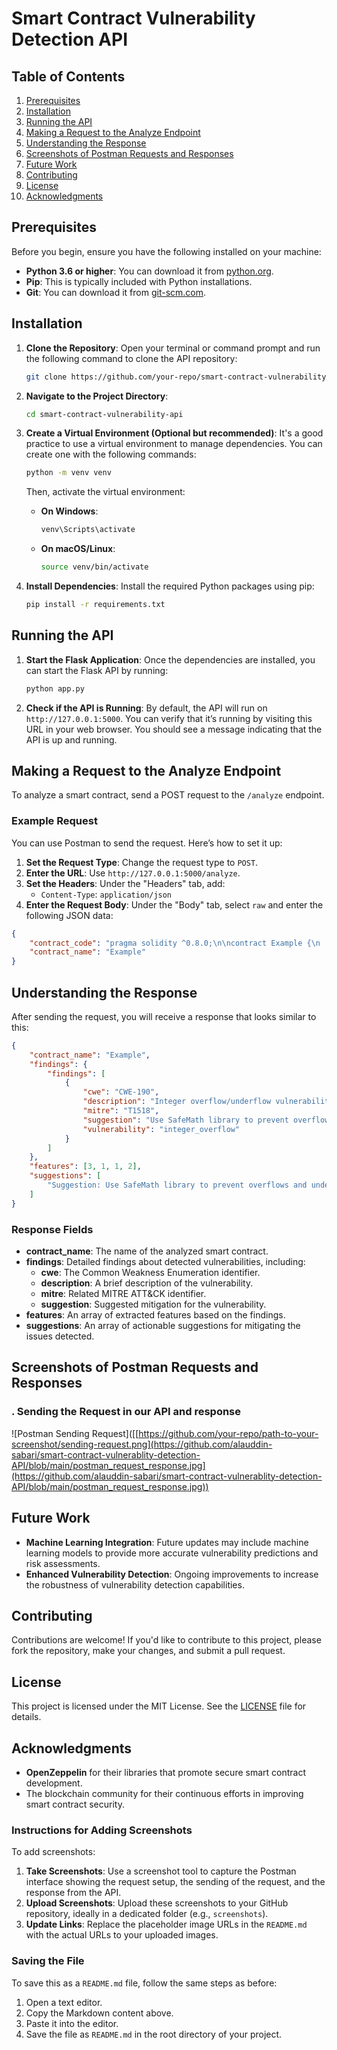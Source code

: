 
# Smart Contract Vulnerability Detection API

## Table of Contents

1. [Prerequisites](#prerequisites)
2. [Installation](#installation)
3. [Running the API](#running-the-api)
4. [Making a Request to the Analyze Endpoint](#making-a-request-to-the-analyze-endpoint)
5. [Understanding the Response](#understanding-the-response)
6. [Screenshots of Postman Requests and Responses](#screenshots-of-postman-requests-and-responses)
7. [Future Work](#future-work)
8. [Contributing](#contributing)
9. [License](#license)
10. [Acknowledgments](#acknowledgments)

## Prerequisites

Before you begin, ensure you have the following installed on your machine:

- **Python 3.6 or higher**: You can download it from [python.org](https://www.python.org/downloads/).
- **Pip**: This is typically included with Python installations.
- **Git**: You can download it from [git-scm.com](https://git-scm.com/downloads).

## Installation

1. **Clone the Repository**: Open your terminal or command prompt and run the following command to clone the API repository:
   ```bash
   git clone https://github.com/your-repo/smart-contract-vulnerability-api.git
   ```

2. **Navigate to the Project Directory**:
   ```bash
   cd smart-contract-vulnerability-api
   ```

3. **Create a Virtual Environment (Optional but recommended)**:
   It's a good practice to use a virtual environment to manage dependencies. You can create one with the following commands:
   ```bash
   python -m venv venv
   ```

   Then, activate the virtual environment:
   - **On Windows**:
     ```bash
     venv\Scripts\activate
     ```
   - **On macOS/Linux**:
     ```bash
     source venv/bin/activate
     ```

4. **Install Dependencies**:
   Install the required Python packages using pip:
   ```bash
   pip install -r requirements.txt
   ```

## Running the API

1. **Start the Flask Application**:
   Once the dependencies are installed, you can start the Flask API by running:
   ```bash
   python app.py
   ```

2. **Check if the API is Running**:
   By default, the API will run on `http://127.0.0.1:5000`. You can verify that it’s running by visiting this URL in your web browser. You should see a message indicating that the API is up and running.

## Making a Request to the Analyze Endpoint

To analyze a smart contract, send a POST request to the `/analyze` endpoint.

### Example Request

You can use Postman to send the request. Here’s how to set it up:

1. **Set the Request Type**: Change the request type to `POST`.
2. **Enter the URL**: Use `http://127.0.0.1:5000/analyze`.
3. **Set the Headers**: Under the "Headers" tab, add:
   - `Content-Type`: `application/json`
4. **Enter the Request Body**: Under the "Body" tab, select `raw` and enter the following JSON data:

```json
{
    "contract_code": "pragma solidity ^0.8.0;\n\ncontract Example {\n    address public owner;\n\n    constructor() {\n        owner = msg.sender;\n    }\n\n    function transfer(address _to, uint256 _value) public {\n        require(_to != address(0), \"Invalid address\");\n        // Transfer logic here\n    }\n}",
    "contract_name": "Example"
}
```

## Understanding the Response

After sending the request, you will receive a response that looks similar to this:

```json
{
    "contract_name": "Example",
    "findings": {
        "findings": [
            {
                "cwe": "CWE-190",
                "description": "Integer overflow/underflow vulnerability detected.",
                "mitre": "T1518",
                "suggestion": "Use SafeMath library to prevent overflows and underflows.",
                "vulnerability": "integer_overflow"
            }
        ]
    },
    "features": [3, 1, 1, 2],
    "suggestions": [
        "Suggestion: Use SafeMath library to prevent overflows and underflows."
    ]
}
```

### Response Fields

- **contract_name**: The name of the analyzed smart contract.
- **findings**: Detailed findings about detected vulnerabilities, including:
  - **cwe**: The Common Weakness Enumeration identifier.
  - **description**: A brief description of the vulnerability.
  - **mitre**: Related MITRE ATT&CK identifier.
  - **suggestion**: Suggested mitigation for the vulnerability.
- **features**: An array of extracted features based on the findings.
- **suggestions**: An array of actionable suggestions for mitigating the issues detected.

## Screenshots of Postman Requests and Responses
 

### . Sending the Request in our API and response 
![Postman Sending Request]([[https://github.com/your-repo/path-to-your-screenshot/sending-request.png](https://github.com/alauddin-sabari/smart-contract-vulnerablity-detection-API/blob/main/postman_request_response.jpg](https://github.com/alauddin-sabari/smart-contract-vulnerablity-detection-API/blob/main/postman_request_response.jpg))

 
## Future Work

- **Machine Learning Integration**: Future updates may include machine learning models to provide more accurate vulnerability predictions and risk assessments.
- **Enhanced Vulnerability Detection**: Ongoing improvements to increase the robustness of vulnerability detection capabilities.

## Contributing

Contributions are welcome! If you'd like to contribute to this project, please fork the repository, make your changes, and submit a pull request. 

## License

This project is licensed under the MIT License. See the [LICENSE](LICENSE) file for details.

## Acknowledgments

- **OpenZeppelin** for their libraries that promote secure smart contract development.
- The blockchain community for their continuous efforts in improving smart contract security.
 

### Instructions for Adding Screenshots
To add screenshots:
1. **Take Screenshots**: Use a screenshot tool to capture the Postman interface showing the request setup, the sending of the request, and the response from the API.
2. **Upload Screenshots**: Upload these screenshots to your GitHub repository, ideally in a dedicated folder (e.g., `screenshots`).
3. **Update Links**: Replace the placeholder image URLs in the `README.md` with the actual URLs to your uploaded images.

### Saving the File
To save this as a `README.md` file, follow the same steps as before:
1. Open a text editor.
2. Copy the Markdown content above.
3. Paste it into the editor.
4. Save the file as `README.md` in the root directory of your project. 

 
